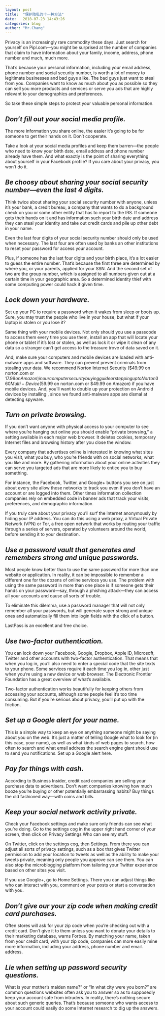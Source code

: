 ```yaml
---
layout: post
title:  "保护隐私的十一种方法"
date:   2018-07-23 14:43:26
categories: blog
auther: "Mr.Chang"
---
```


Privacy is an increasingly rare commodity these days. Just search for yourself on Pipl.com—you might be surprised at the number of companies that claim to have information about your family, income, address, phone number and much, much more.

That’s because your personal information, including your email address, phone number and social security number, is worth a lot of money to legitimate businesses and bad guys alike. The bad guys just want to steal from you. Companies want to know as much about you as possible so they can sell you more products and services or serve you ads that are highly relevant to your demographics and preferences.

So take these simple steps to protect your valuable personal information.

## *Don’t fill out your social media profile.*
The more information you share online, the easier it’s going to be for someone to get their hands on it. Don’t cooperate.

Take a look at your social media profiles and keep them barren—the people who need to know your birth date, email address and phone number already have them. And what exactly is the point of sharing everything about yourself in your Facebook profile? If you care about your privacy, you won’t do it.

## *Be choosy about sharing your social security number—even the last 4 digits.*
Think twice about sharing your social security number with anyone, unless it’s your bank, a credit bureau, a company that wants to do a background check on you or some other entity that has to report to the IRS. If someone gets their hands on it and has information such your birth date and address they can steal your identity and take out credit cards and pile up other debt in your name.

Even the last four digits of your social security number should only be used when necessary. The last four are often used by banks an other institutions to reset your password for access your account.

Plus, if someone has the last four digits and your birth place, it’s a lot easier to guess the entire number. That’s because the first three are determined by where you, or your parents, applied for your SSN. And the second set of two are the group number, which is assigned to all numbers given out at a certain time in your geographic area. So a determined identity thief with some computing power could hack it given time.

## *Lock down your hardware.*
Set up your PC to require a password when it wakes from sleep or boots up. Sure, you may trust the people who live in your house, but what if your laptop is stolen or you lose it?

Same thing with your mobile devices. Not only should you use a passcode to access them every time you use them, install an app that will locate your phone or tablet if it’s lost or stolen, as well as lock it or wipe it clean of any data so a stranger can’t get access to the treasure trove of data saved on it.

And, make sure your computers and mobile devices are loaded with anti-malware apps and software. They can prevent prevent criminals from stealing your data. We recommend Norton Internet Security ($49.99 on norton.com or $17.99 on Amazon) in our computer security buying guide or stepping up to Norton 360 Multi-Device ($59.99 on norton.com or $49.99 on Amazon) if you have mobile devices. And, you’ll want to double up your protection on Android devices by installing , since we found anti-malware apps are dismal at detecting spyware.

## *Turn on private browsing.*
If you don’t want anyone with physical access to your computer to see where you’re hanging out online you should enable “private browsing,” a setting available in each major web browser. It deletes cookies, temporary Internet files and browsing history after you close the window.

Every company that advertises online is interested in knowing what sites you visit, what you buy, who you’re friends with on social networks, what you like and more. By gathering information about your online activities they can serve you targeted ads that are more likely to entice you to buy something.

For instance, the Facebook, Twitter, and Google+ buttons you see on just about every site allow those networks to track you even if you don’t have an account or are logged into them. Other times information collection companies rely on embedded code in banner ads that track your visits, preferences, and demographic information.

If you truly care about your privacy you’ll surf the Internet anonymously by hiding your IP address. You can do this using a web proxy, a Virtual Private Network (VPN) or Tor, a free open network that works by routing your traffic through a series of servers, operated by volunteers around the world, before sending it to your destination.

## *Use a password vault that generates and remembers strong and unique passwords.*
Most people know better than to use the same password for more than one website or application. In reality, it can be impossible to remember a different one for the dozens of online services you use. The problem with using the same password in more than one place is if someone gets their hands on your password—say, through a phishing attack—they can access all your accounts and cause all sorts of trouble.

To eliminate this dilemma, use a password manager that will not only remember all your passwords, but will generate super strong and unique ones and automatically fill them into login fields with the click of a button.

LastPass is an excellent and free choice.

## *Use two-factor authentication.*
You can lock down your Facebook, Google, Dropbox, Apple ID, Microsoft, Twitter and other accounts with two-factor authentication. That means that when you log in, you’ll also need to enter a special code that the site texts to your phone. Some services require it each time you log in, other just when you’re using a new device or web browser. The Electronic Frontier Foundation has a great overview of what’s available.

Two-factor authentication works beautifully for keeping others from accessing your accounts, although some people feel it’s too time consuming. But if you’re serious about privacy, you’ll put up with the friction.

## *Set up a Google alert for your name.*
This is a simple way to keep an eye on anything someone might be saying about you on the web. It’s just a matter of telling Google what to look for (in this case, your name), as well as what kinds of web pages to search, how often to search and what email address the search engine giant should use to send you notifications. Set up a Google alert here.

## *Pay for things with cash.*
According to Business Insider, credit card companies are selling your purchase data to advertisers. Don’t want companies knowing how much booze you’re buying or other potentially embarrassing habits? Buy things the old fashioned way—with coins and bills.

## *Keep your social network activity private.*
Check your Facebook settings and make sure only friends can see what you’re doing. Go to the settings cog in the upper right hand corner of your screen, then click on Privacy Settings Who can see my stuff.

On Twitter, click on the settings cog, then Settings. From there you can adjust all sorts of privacy settings, such as a box that gives Twitter permission to add your location to tweets as well as the ability to make your tweets private, meaning only people you approve can see them. You can also stop the microblogging platform from tailoring your Twitter experience based on other sites you visit.

If you use Google+, go to Home Settings. There you can adjust things like who can interact with you, comment on your posts or start a conversation with you.

## *Don’t give our your zip code when making credit card purchases.*
Often stores will ask for your zip code when you’re checking out with a credit card. Don’t give it to them unless you want to donate your details to their marketing database, warns Forbes. By matching your name, taken from your credit card, with your zip code, companies can more easily mine more information, including your address, phone number and email. address.

## *Lie when setting up password security questions.*
What is your mother’s maiden name?” or “In what city were you born?” are common questions websites often ask you to answer so as to supposedly keep your account safe from intruders. In reality, there’s nothing secure about such generic queries. That’s because someone who wants access to your account could easily do some Internet research to dig up the answers.
